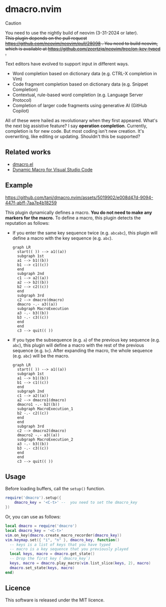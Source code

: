 # dmacro.nvim

> [!CAUTION]
> You need to use the nightly build of neovim (3-31-2024 or later).<br>
> <s>This plugin depends on the pull request https://github.com/neovim/neovim/pull/28098 .
> You need to build neovim, which is available at https://github.com/zeertzjq/neovim/tree/on-key-typed . </s>

Text editors have evolved to support input in different ways.

- Word completion based on dictionary data (e.g. CTRL-X completion in Vim)
- Code fragment completion based on dictionary data (e.g. Snippet Completion)
- Contextual, rule-based word completion (e.g. Language Server Protocol)
- Completion of larger code fragments using generative AI (GitHub Copilot)

All of these were hailed as revolutionary when they first appeared.
What's the next big assistive feature? I say **operation completion**.
Currently, completion is for new code. But most coding isn't new creation.
It's overwriting, like editing or updating. Shouldn't this be supported?

## Related works

- [dmacro.el](https://github.com/emacs-jp/dmacro)
- [Dynamic Macro for Visual Studio Code](https://github.com/tshino/vscode-dynamic-macro)

## Example



https://github.com/tani/dmacro.nvim/assets/5019902/e008d47d-9094-447f-abff-7aa7e4b18259



This plugin dynamically defines a macro.
**You do not need to make any markers for the macro.**
To define a macro, this plugin detects the reputation as follows:

- If you enter the same key sequence twice (e.g. `abcabc`), this plugin will define a macro with the key sequence (e.g. `abc`).
  ```mermaid
  graph LR
    start(( )) --> a1((a))
    subgraph 1st
    a1 --> b1((b))
    b1 --> c1((c))
    end
    subgraph 2nd
    c1 --> a2((a))
    a2 --> b2((b))
    b2 --> c2((c))
    end
    subgraph 3rd
    c2 --> dmacro(dmacro)
    dmacro -.- a3((a))
    subgraph MacroExecution
    a3 -.- b3((b))
    b3 -.- c3((c))
    end
    end
    c3 --> quit(( ))
  ```
  

- If you type the subsequence (e.g. `a`) of the previous key sequence (e.g. `abc`), this plugin will define a macro with the rest of the previous sequence (e.g. `bc`). After expanding the macro, the whole sequence (e.g. `abc`) will be the macro.
  ```mermaid
  graph LR
    start(( )) --> a1((a))
    subgraph 1st
    a1 --> b1((b))
    b1 --> c1((c))
    end
    subgraph 2nd
    c1 --> a2((a))
    a2 --> dmacro1(dmacro)
    dmacro1 -.- b2((b))
    subgraph MacroExecution_1
    b2 -.- c2((c))
    end
    end
    subgraph 3rd
    c2 --> dmacro2(dmacro)
    dmacro2 -.- a3((a))
    subgraph MacroExecution_2
    a3 -.- b3((b))
    b3 -.- c3((c))
    end
    end
    c3 --> quit(( ))
  ```

## Usage

Before loading buffers, call the `setup()` function.

```lua
require('dmacro').setup({
    dmacro_key = '<C-t>' --  you need to set the dmacro_key
})
```

Or, you can use as follows:

```lua
local dmacro = require('dmacro')
local dmacro_key = '<C-t>'
vim.on_key(dmacro.create_macro_recorder(dmacro_key))
vim.keymap.set({ "i", "n" }, dmacro_key, function()
  -- keys is a list of keys that you have typed
  -- macro is a key sequence that you previously played
  local keys, macro = dmacro.get_state()
  -- Drop the first key (`dmacro_key`)
  keys, macro = dmacro.play_macro(vim.list_slice(keys, 2), macro)
  dmacro.set_state(keys, macro)
end)
```


## Licence

This software is released under the MIT licence.
